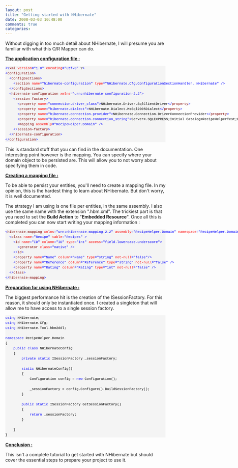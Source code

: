 ```yaml
---
layout: post
title: "Getting started with NHibernate"
date: 2008-03-03 10:48:00
comments: true
categories: 
---
```


<p>Without digging in too much detail about NHibernate, I will presume you are familiar with what this O/R Mapper can do.</p>
<p><span style="text-decoration: underline;"><strong>The application configuration file :</strong> </span></p>
<div>
<pre style="border-style: none; margin: 0pt; padding: 0pt; overflow: visible; font-size: 8pt; width: 100%; color: black; line-height: 12pt; font-family: consolas,'Courier New',courier,monospace; background-color: #f4f4f4;"><span style="color: #0000ff;">&lt;?</span><span style="color: #800000;">xml</span> <span style="color: #ff0000;">version</span><span style="color: #0000ff;">="1.0"</span> <span style="color: #ff0000;">encoding</span><span style="color: #0000ff;">="utf-8"</span> ?<span style="color: #0000ff;">&gt;</span><br /><span style="color: #0000ff;">&lt;</span><span style="color: #800000;">configuration</span><span style="color: #0000ff;">&gt;</span><br />  <span style="color: #0000ff;">&lt;</span><span style="color: #800000;">configSections</span><span style="color: #0000ff;">&gt;</span><br />    <span style="color: #0000ff;">&lt;</span><span style="color: #800000;">section</span> <span style="color: #ff0000;">name</span><span style="color: #0000ff;">="hibernate-configuration"</span> <span style="color: #ff0000;">type</span><span style="color: #0000ff;">="NHibernate.Cfg.ConfigurationSectionHandler, NHibernate"</span> <span style="color: #0000ff;">/&gt;</span><br />  <span style="color: #0000ff;">&lt;/</span><span style="color: #800000;">configSections</span><span style="color: #0000ff;">&gt;</span><br />  <span style="color: #0000ff;">&lt;</span><span style="color: #800000;">hibernate-configuration</span> <span style="color: #ff0000;">xmlns</span><span style="color: #0000ff;">="urn:nhibernate-configuration-2.2"</span><span style="color: #0000ff;">&gt;</span><br />    <span style="color: #0000ff;">&lt;</span><span style="color: #800000;">session-factory</span><span style="color: #0000ff;">&gt;</span><br />      <span style="color: #0000ff;">&lt;</span><span style="color: #800000;">property</span> <span style="color: #ff0000;">name</span><span style="color: #0000ff;">="connection.driver_class"</span><span style="color: #0000ff;">&gt;</span>NHibernate.Driver.SqlClientDriver<span style="color: #0000ff;">&lt;/</span><span style="color: #800000;">property</span><span style="color: #0000ff;">&gt;</span><br />      <span style="color: #0000ff;">&lt;</span><span style="color: #800000;">property</span> <span style="color: #ff0000;">name</span><span style="color: #0000ff;">="hibernate.dialect"</span><span style="color: #0000ff;">&gt;</span>NHibernate.Dialect.MsSql2005Dialect<span style="color: #0000ff;">&lt;/</span><span style="color: #800000;">property</span><span style="color: #0000ff;">&gt;</span><br />      <span style="color: #0000ff;">&lt;</span><span style="color: #800000;">property</span> <span style="color: #ff0000;">name</span><span style="color: #0000ff;">="hibernate.connection.provider"</span><span style="color: #0000ff;">&gt;</span>NHibernate.Connection.DriverConnectionProvider<span style="color: #0000ff;">&lt;/</span><span style="color: #800000;">property</span><span style="color: #0000ff;">&gt;</span><br />      <span style="color: #0000ff;">&lt;</span><span style="color: #800000;">property</span> <span style="color: #ff0000;">name</span><span style="color: #0000ff;">="hibernate.connection.connection_string"</span><span style="color: #0000ff;">&gt;</span>Server=.SQLEXPRESS;Initial Catalog=RecipeHelperTest;User Id=recipeuser;Password=recipeuser;<span style="color: #0000ff;">&lt;/</span><span style="color: #800000;">property</span><span style="color: #0000ff;">&gt;</span><br />      <span style="color: #0000ff;">&lt;</span><span style="color: #800000;">mapping</span> <span style="color: #ff0000;">assembly</span><span style="color: #0000ff;">="RecipeHelper.Domain"</span> <span style="color: #0000ff;">/&gt;</span><br />    <span style="color: #0000ff;">&lt;/</span><span style="color: #800000;">session-factory</span><span style="color: #0000ff;">&gt;</span><br />  <span style="color: #0000ff;">&lt;/</span><span style="color: #800000;">hibernate-configuration</span><span style="color: #0000ff;">&gt;</span><br /><span style="color: #0000ff;">&lt;/</span><span style="color: #800000;">configuration</span><span style="color: #0000ff;">&gt;</span></pre>
</div>
<p>This is standard stuff that you can find in the documentation. One interesting point however is the mapping. You can specify where your domain object to be persisted are. This will allow you to not worry about specifying them in code.</p>
<p><span style="text-decoration: underline;"><strong>Creating a mapping file :</strong></span></p>
<p>To be able to persist your entities, you'll need to create a mapping file. In my opinion, this is the hardest thing to learn about NHibernate. But don't worry, it is well documented.</p>
<p>The strategy I am using is one file per entities, in the same assembly. I also use the same name with the extension ".hbm.xml". The trickiest part is that you need to set the <strong>Build Action</strong> to "<strong>Embedded Resource</strong>". Once all this is completed you can now start writing your mapping information :</p>
<div>
<pre style="border-style: none; margin: 0pt; padding: 0pt; overflow: visible; font-size: 8pt; width: 100%; color: black; line-height: 12pt; font-family: consolas,'Courier New',courier,monospace; background-color: #f4f4f4;"><span style="color: #0000ff;">&lt;</span><span style="color: #800000;">hibernate-mapping</span> <span style="color: #ff0000;">xmlns</span><span style="color: #0000ff;">="urn:nhibernate-mapping-2.2"</span> <span style="color: #ff0000;">assembly</span><span style="color: #0000ff;">="RecipeHelper.Domain"</span> <span style="color: #ff0000;">namespace</span><span style="color: #0000ff;">="RecipeHelper.Domain"</span> <span style="color: #ff0000;">default-lazy</span><span style="color: #0000ff;">="false"</span><span style="color: #0000ff;">&gt;</span><br />  <span style="color: #0000ff;">&lt;</span><span style="color: #800000;">class</span> <span style="color: #ff0000;">name</span><span style="color: #0000ff;">="Recipe"</span> <span style="color: #ff0000;">table</span><span style="color: #0000ff;">="Recipes"</span> <span style="color: #0000ff;">&gt;</span><br />    <span style="color: #0000ff;">&lt;</span><span style="color: #800000;">id</span> <span style="color: #ff0000;">name</span><span style="color: #0000ff;">="ID"</span> <span style="color: #ff0000;">column</span><span style="color: #0000ff;">="ID"</span> <span style="color: #ff0000;">type</span><span style="color: #0000ff;">="int"</span> <span style="color: #ff0000;">access</span><span style="color: #0000ff;">="field.lowercase-underscore"</span><span style="color: #0000ff;">&gt;</span><br />      <span style="color: #0000ff;">&lt;</span><span style="color: #800000;">generator</span> <span style="color: #ff0000;">class</span><span style="color: #0000ff;">="native"</span> <span style="color: #0000ff;">/&gt;</span><br />    <span style="color: #0000ff;">&lt;/</span><span style="color: #800000;">id</span><span style="color: #0000ff;">&gt;</span><br />    <span style="color: #0000ff;">&lt;</span><span style="color: #800000;">property</span> <span style="color: #ff0000;">name</span><span style="color: #0000ff;">="Name"</span> <span style="color: #ff0000;">column</span><span style="color: #0000ff;">="Name"</span> <span style="color: #ff0000;">type</span><span style="color: #0000ff;">="string"</span> <span style="color: #ff0000;">not-null</span><span style="color: #0000ff;">="false"</span><span style="color: #0000ff;">/&gt;</span><br />    <span style="color: #0000ff;">&lt;</span><span style="color: #800000;">property</span> <span style="color: #ff0000;">name</span><span style="color: #0000ff;">="Reference"</span> <span style="color: #ff0000;">column</span><span style="color: #0000ff;">="Reference"</span> <span style="color: #ff0000;">type</span><span style="color: #0000ff;">="string"</span> <span style="color: #ff0000;">not-null</span><span style="color: #0000ff;">="false"</span> <span style="color: #0000ff;">/&gt;</span><br />    <span style="color: #0000ff;">&lt;</span><span style="color: #800000;">property</span> <span style="color: #ff0000;">name</span><span style="color: #0000ff;">="Rating"</span> <span style="color: #ff0000;">column</span><span style="color: #0000ff;">="Rating"</span> <span style="color: #ff0000;">type</span><span style="color: #0000ff;">="int"</span> <span style="color: #ff0000;">not-null</span><span style="color: #0000ff;">="false"</span> <span style="color: #0000ff;">/&gt;</span><br />  <span style="color: #0000ff;">&lt;/</span><span style="color: #800000;">class</span><span style="color: #0000ff;">&gt;</span><br /><span style="color: #0000ff;">&lt;/</span><span style="color: #800000;">hibernate-mapping</span><span style="color: #0000ff;">&gt;</span></pre>
</div>
<p><span style="text-decoration: underline;"><strong>Preparation for using NHibernate :</strong></span></p>
<p>The biggest performance hit is the creation of the ISessionFactory. For this reason, it should only be instantiated once. I created a singleton that will allow me to have access to a single session factory.</p>
<div>
<pre style="border-style: none; margin: 0pt; padding: 0pt; overflow: visible; font-size: 8pt; width: 100%; color: black; line-height: 12pt; font-family: consolas,'Courier New',courier,monospace; background-color: #f4f4f4;"><span style="color: #0000ff;">using</span> NHibernate;<br /><span style="color: #0000ff;">using</span> NHibernate.Cfg;<br /><span style="color: #0000ff;">using</span> NHibernate.Tool.hbm2ddl;<br /><br /><span style="color: #0000ff;">namespace</span> RecipeHelper.Domain<br />{<br />    <span style="color: #0000ff;">public</span> <span style="color: #0000ff;">class</span> NHibernateConfig<br />    {<br />        <span style="color: #0000ff;">private</span> <span style="color: #0000ff;">static</span> ISessionFactory _sessionFactory;<br /><br />        <span style="color: #0000ff;">static</span> NHibernateConfig()<br />        {<br />            Configuration config = <span style="color: #0000ff;">new</span> Configuration();<br /><br />            _sessionFactory = config.Configure().BuildSessionFactory();<br />        }<br /><br />        <span style="color: #0000ff;">public</span> <span style="color: #0000ff;">static</span> ISessionFactory GetSessionFactory()<br />        {<br />            <span style="color: #0000ff;">return</span> _sessionFactory;<br />        }<br /><br />    }<br />}</pre>
</div>
<p><strong><span style="text-decoration: underline;">Conclusion : </span></strong></p>
<p>This isn't a complete tutorial to get started with NHibernate but should cover the essential steps to prepare your project to use it.</p>